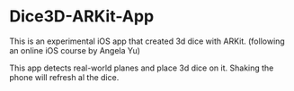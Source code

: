 # Dice3D-ARKit-App
This is an experimental iOS app that created 3d dice with ARKit. (following an online iOS course by Angela Yu)

This app detects real-world planes and place 3d dice on it. Shaking the phone will refresh al the dice.
